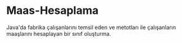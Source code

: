 # Maas-Hesaplama
Java'da fabrika çalışanlarını temsil eden ve metotları ile çalışanların maaşlarını hesaplayan bir sınıf oluşturma.
